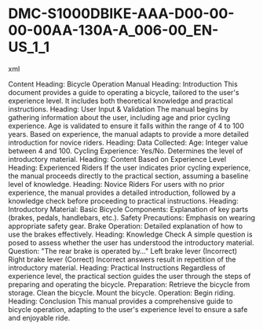 # DMC-S1000DBIKE-AAA-D00-00-00-00AA-130A-A_006-00_EN-US_1_1

xml
<?xml version="1.0" encoding="UTF-8"?>
<procedure xmlns:dc="http://www.purl.org/dc/elements/1.1/" xmlns:rdf="http://www.w3.org/1999/02/22-rdf-syntax-ns#" xmlns:xlink="http://www.w3.org/1999/xlink" xmlns:xsi="http://www.w3.org/2001/XMLSchema-instance" xsi:noNamespaceSchemaLocation="http://www.s1000d.org/S1000D_6/xml_schema_flat/proced.xsd">
  <title>DMC-S1000DBIKE-AAA-D00-00-00-00AA-130A-A_006-00_EN-US_1_1</title>
  <content>
    <heading>Content</heading>
    <heading>Heading: Bicycle Operation Manual</heading>
    <heading>Heading: Introduction</heading>
    <paragraph>This document provides a guide to operating a bicycle, tailored to the user's experience level. It includes both theoretical knowledge and practical instructions.</paragraph>
    <heading>Heading: User Input &amp; Validation</heading>
    <paragraph>The manual begins by gathering information about the user, including age and prior cycling experience. Age is validated to ensure it falls within the range of 4 to 100 years.  Based on experience, the manual adapts to provide a more detailed introduction for novice riders.</paragraph>
    <heading>Heading: Data Collected:</heading>
    <list>
      <item>Age: Integer value between 4 and 100.</item>
      <item>Cycling Experience: Yes/No. Determines the level of introductory material.</item>
    </list>
    <heading>Heading: Content Based on Experience Level</heading>
    <heading>Heading: Experienced Riders</heading>
    <paragraph>If the user indicates prior cycling experience, the manual proceeds directly to the practical section, assuming a baseline level of knowledge.</paragraph>
    <heading>Heading: Novice Riders</heading>
    <paragraph>For users with no prior experience, the manual provides a detailed introduction, followed by a knowledge check before proceeding to practical instructions.</paragraph>
    <heading>Heading: Introductory Material:</heading>
    <list>
      <item>Basic Bicycle Components: Explanation of key parts (brakes, pedals, handlebars, etc.).</item>
      <item>Safety Precautions: Emphasis on wearing appropriate safety gear.</item>
      <item>Brake Operation: Detailed explanation of how to use the brakes effectively.</item>
    </list>
    <heading>Heading: Knowledge Check</heading>
    <paragraph>A simple question is posed to assess whether the user has understood the introductory material.</paragraph>
    <list>
      <item>Question: "The rear brake is operated by..."
        <list>
          <item>Left brake lever (Incorrect)</item>
          <item>Right brake lever (Correct)</item>
        </list>
      </item>
    </list>
    <paragraph>Incorrect answers result in repetition of the introductory material.</paragraph>
    <heading>Heading: Practical Instructions</heading>
    <paragraph>Regardless of experience level, the practical section guides the user through the steps of preparing and operating the bicycle.</paragraph>
    <list>
      <item>Preparation:
        <list>
          <item>Retrieve the bicycle from storage.</item>
          <item>Clean the bicycle.</item>
          <item>Mount the bicycle.</item>
        </list>
      </item>
      <item>Operation:
        <list>
          <item>Begin riding.</item>
        </list>
      </item>
    </list>
    <heading>Heading: Conclusion</heading>
    <paragraph>This manual provides a comprehensive guide to bicycle operation, adapting to the user's experience level to ensure a safe and enjoyable ride.</paragraph>
  </content>
</procedure>